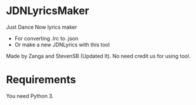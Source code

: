 # JDNLyricsMaker
Just Dance Now lyrics maker
- For converting .lrc to .json 
- Or make a new JDNLyrics with this tool

Made by Zanga and StevenSB (Updated It). No need credit us for using tool.

# Requirements
You need Python 3.